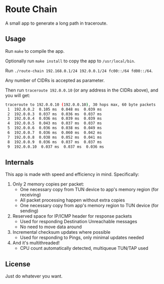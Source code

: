 # Route Chain

A small app to generate a long path in traceroute.

## Usage

Run `make` to compile the app.

Optionally run `make install` to copy the app to `/usr/local/bin`.

Run `./route-chain 192.168.0.1/24 192.0.0.1/24 fc00::/64 fd00::/64`.

Any number of CIDRs is accepted as parameter.

Then run `traceroute 192.0.0.10` (or any address in the CIDRs above), and you will get:

```bash
traceroute to 192.0.0.10 (192.0.0.10), 30 hops max, 60 byte packets
 1  192.0.0.2  0.105 ms  0.048 ms  0.039 ms
 2  192.0.0.3  0.037 ms  0.036 ms  0.037 ms
 3  192.0.0.4  0.036 ms  0.039 ms  0.039 ms
 4  192.0.0.5  0.043 ms  0.037 ms  0.037 ms
 5  192.0.0.6  0.036 ms  0.038 ms  0.049 ms
 6  192.0.0.7  0.036 ms  0.060 ms  0.042 ms
 7  192.0.0.8  0.038 ms  0.052 ms  0.041 ms
 8  192.0.0.9  0.036 ms  0.037 ms  0.037 ms
 9  192.0.0.10  0.037 ms  0.037 ms  0.036 ms
```

## Internals

This app is made with speed and efficiency in mind. Specifically:

1. Only 2 memory copies per packet:
   - One necessary copy from TUN device to app's memory region (for receiving)
   - All packet processing happen without extra copies
   - One necessary copy from app's memory region to TUN device (for sending)
2. Reserved space for IP/ICMP header for response packets
   - Used for responding Destination Unreachable messages
   - No need to move data around
3. Incremental checksum updates where possible
   - Used for responding to Pings, only minimal updates needed
4. And it's multithreaded!
   - CPU count automatically detected, multiqueue TUN/TAP used

## License

Just do whatever you want.
